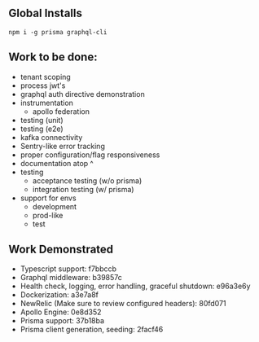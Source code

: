 ## Global Installs

```
npm i -g prisma graphql-cli
```

## Work to be done:

- tenant scoping
- process jwt's
- graphql auth directive demonstration
- instrumentation
  - apollo federation
- testing (unit)
- testing (e2e)
- kafka connectivity
- Sentry-like error tracking
- proper configuration/flag responsiveness
- documentation atop ^
- testing
  - acceptance testing (w/o prisma)
  - integration testing (w/ prisma)
- support for envs
  - development
  - prod-like
  - test

## Work Demonstrated

- Typescript support: f7bbccb
- Graphql middleware: b39857c
- Health check, logging, error handling, graceful shutdown: e96a3e6y
- Dockerization: a3e7a8f
- NewRelic (Make sure to review configured headers): 80fd071
- Apollo Engine: 0e8d352
- Prisma support: 37b18ba
- Prisma client generation, seeding: 2facf46
